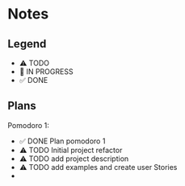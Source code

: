 # Notes

## Legend
- ⚠ TODO
- 🚧 IN PROGRESS
- ✅ DONE

## Plans

Pomodoro 1:
- ✅ DONE Plan pomodoro 1 
- ⚠ TODO Initial project refactor
- ⚠ TODO add project description
- ⚠ TODO add examples and create user Stories
- 